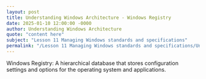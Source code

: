 ```yaml
---
layout: post
title: Understanding Windows Architecture - Windows Registry
date: 2025-01-10 12:00:00 -0000
author: Understanding Windows Architecture
quote: "content here"
subject: "Lesson 11 Managing Windows standards and specifications"
permalink: "/Lesson 11 Managing Windows standards and specifications/Understanding Windows Architecture/Understanding Windows Architecture - Windows Registry"
---
```


Windows Registry: A hierarchical database that stores configuration settings and options for the operating system and applications.
